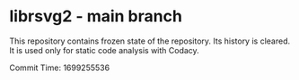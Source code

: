 # librsvg2 - main branch

This repository contains frozen state of the repository.
Its history is cleared. It is used only for static code
analysis with Codacy.

Commit Time: 1699255536